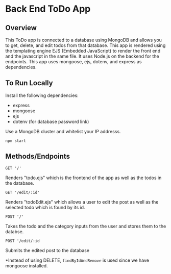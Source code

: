 # Back End ToDo App

## Overview

This ToDo app is connected to a database using MongoDB and allows you to get, delete, and edit todos from that database. This app is rendered using the templating engine EJS (Embedded JavaScript) to render the front end and the javascript in the same file. It uses Node.js on the backend for the endpoints. This app uses mongoose, ejs, dotenv, and express as dependencies.

## To Run Locally

Install the following dependencies:

-   express
-   mongoose
-   ejs
-   dotenv (for database password link)

Use a MongoDB cluster and whitelist your IP addresss.

    npm start

## Methods/Endpoints

    GET '/'

Renders "todo.ejs" which is the frontend of the app as well as the todos in the database.

    GET '/edit/:id'

Renders "todoEdit.ejs" which allows a user to edit the post as well as the selected todo which is found by its id.

    POST '/'

Takes the todo and the category inputs from the user and stores them to the databse.

    POST '/edit/:id

Submits the edited post to the database

*Instead of using DELETE, `findByIdAndRemove` is used since we have mongoose installed.